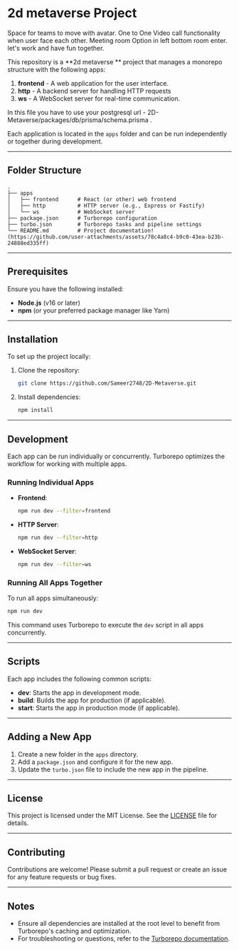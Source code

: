 # 2d metaverse Project

Space for teams to move with avatar.
One to One Video call functionality when user face each other.
Meeting room Option in left bottom room enter.
let's work and have fun together.

This repository is a **2d metaverse ** project that manages a monorepo structure with the following apps:

1. **frontend** - A web application for the user interface. 
2. **http** - A backend server for handling HTTP requests
3. **ws** - A WebSocket server for real-time communication. 

In this file you have to use your postgresql url - 2D-Metaverse/packages/db/prisma/schema.prisma .


Each application is located in the `apps` folder and can be run independently or together during development.

---

## Folder Structure

```
.
├── apps
│   ├── frontend      # React (or other) web frontend
│   ├── http          # HTTP server (e.g., Express or Fastify)
│   └── ws            # WebSocket server
├── package.json      # Turborepo configuration
├── turbo.json        # Turborepo tasks and pipeline settings
└── README.md         # Project documentation!(https://github.com/user-attachments/assets/78c4a8c4-b9c0-43ea-b23b-24888ed335ff)

```

---

## Prerequisites

Ensure you have the following installed:

- **Node.js** (v16 or later)
- **npm** (or your preferred package manager like Yarn)

---

## Installation

To set up the project locally:

1. Clone the repository:
   ```bash
   git clone https://github.com/Sameer2748/2D-Metaverse.git
   ```

2. Install dependencies:
   ```bash
   npm install
   ```

---

## Development

Each app can be run individually or concurrently. Turborepo optimizes the workflow for working with multiple apps.

### Running Individual Apps

- **Frontend**:
  ```bash
  npm run dev --filter=frontend
  ```

- **HTTP Server**:
  ```bash
  npm run dev --filter=http
  ```

- **WebSocket Server**:
  ```bash
  npm run dev --filter=ws
  ```

### Running All Apps Together

To run all apps simultaneously:

```bash
npm run dev
```

This command uses Turborepo to execute the `dev` script in all apps concurrently.

---

## Scripts

Each app includes the following common scripts:

- **dev**: Starts the app in development mode.
- **build**: Builds the app for production (if applicable).
- **start**: Starts the app in production mode (if applicable).

---

## Adding a New App

1. Create a new folder in the `apps` directory.
2. Add a `package.json` and configure it for the new app.
3. Update the `turbo.json` file to include the new app in the pipeline.

---

## License

This project is licensed under the MIT License. See the [LICENSE](./LICENSE) file for details.

---

## Contributing

Contributions are welcome! Please submit a pull request or create an issue for any feature requests or bug fixes.

---

## Notes

- Ensure all dependencies are installed at the root level to benefit from Turborepo's caching and optimization.
- For troubleshooting or questions, refer to the [Turborepo documentation](https://turbo.build/).

